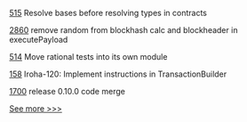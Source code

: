 
[515](https://github.com/hyperledger-labs/solang/pull/515) Resolve bases before resolving types in contracts

[2860](https://github.com/hyperledger/besu/pull/2860) remove random from blockhash calc and blockheader in executePayload

[514](https://github.com/hyperledger-labs/solang/pull/514) Move rational tests into its own module

[158](https://github.com/hyperledger/iroha-java/pull/158) Iroha-120: Implement instructions in TransactionBuilder

[1700](https://github.com/hyperledger-labs/blockchain-automation-framework/pull/1700) release 0.10.0 code merge


[See more >>>](https://start-here.hyperledger.org/pull-requests)
